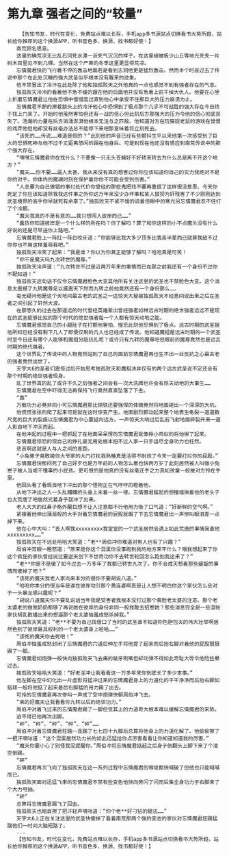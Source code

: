 # 第九章 强者之间的“较量”
        【告知书友，时代在变化，免费站点难以长存，手机app多书源站点切换看书大势所趋，站长给你推荐的这个换源APP，听书音色多、换源、找书都好使！】
       南荒顾名思意。
       这里的确荒凉无比乱石冈死水潭一派死气沉沉的样子。在这里植被极少山丘等地光秃秃一片树木百里见不到几棵。当然在这个严寒的冬季这里更显得荒凉。
       忘情魔君快的飞行着不停的轰击地面若是看到古洞他更是猛烈轰击。然而半个时辰过去了传说中那个在此处沉睡的强大武圣似乎根本没有醒来的迹象。
       他不禁冒出了冷汗在此处除了他和独孤败天之外他真的一点也感觉不到有强者存在的气息。
       独孤败天冷冷的看着他不急不缓的跟在他的后面他并没有急着上前干掉大仇人。他要在心里上折磨忘情魔君让他在恐惧中慢慢度过直到他心中承受不住那巨大的压力崩溃为止。
       忘情魔君不断的擦着额头上的冷汗他心中恐惧到了极点那个几乎不可战胜的强大存在今日终于找上门来了。开始时他虽然害怕但还有一战的信心但此刻后方那强大的压力令他的信心彻底丧失了。浩瀚的力量在后方汹涌澎湃他根本无法与之匹敌。他知道对方在玩猫捉老鼠的游戏在慢慢的戏弄他但他却没有丝毫办法总不能停下来吧那意味着将立刻死去。
       “该死的……传说……难道是假的？”此刻他的声音已经有些颤抖生平以来他第一次感受到了巨大的恐惧死神与他不过千丈距离悠闲的跟在他身后。可是到现在他还没有感应到南荒传说中的那个强大存在。
       “嘿嘿忘情魔君你在找什么？不要像一只无头苍蝇好不好转来转去为什么总是离不开这个地方？”
       “魔天……你不要……逼人太甚。我从来没有真的想害过你你应该知道你自己的实力我绝对不是你的对手。你体内的魔魂时刻在保护着你你不可能会受到伤害。”
       “人总要为自己做错的事付处代价你曾经的那些鬼把戏不要再重提了这样很没意思。今天你死定了你应该知道除我我这件事之外你这万年来没少办坏事和某人狼狈为奸残害了不少刚刚达到武圣境界的高手你早就死有余辜了。”独孤败天不紧不慢的说着但眼中的寒光另忘情魔君忍不住打了个冷颤。
       “魔天我真的不是有意的……我只想闯入彼岸而已……”
       “蠢货你知道彼岸是一个什么样的所在吗？你了解吗？算了和你这样的小不点魔头没有什么好说的还是尽早送你上路吧。”
       忘情魔君脸上一阵红一阵白咬牙道：“你能够比我大多少顶多比我高半辈而已就算我敌不过你你也不用这样羞辱我吧。”
       独孤败天冷笑了起来：“我是谁？你以为你真正能够了解吗？哈哈真是可笑！
       “你不是魔天吗九次转世的魔尊。”
       独孤败天冷声道：“九次转世不过是近两万年来的事情而已在那之前我还有一个身份不过你不配知道！”
       独孤败天这句话不仅令忘情魔君脸色大变其他所有关注这里的武圣也不禁脸色大变。这个消息太震撼了九转魔尊足以威震天下然而九转之前他竟然还有一个身份那么……
       毫无疑问他是这个天地间最古老的武圣之一这惊天大秘被独孤败天不经意间说出来之后在圣者之间引起了轩然大波。
       在那悠久的过去在那遥远的时代曾经英雄辈出曾经强者如林远古时期的绝世强者远远不是现在的武圣能够比拟的那个时代的绝世强者每一个人都有惊天动地之能。
       忘情魔君感觉自己的小腿肚子在打颤他害怕、惶恐此刻他恐惧到了极点。远古时期的武圣据他所知已经没有剩下几人了即便仅剩的几人也已经成了传说。他知道魔祖是远古时期的一个武圣时至今日还有哪个人能够和魔祖分庭抗礼呢？或许只有九转的魔尊吧但眼前的魔尊竟然也是远古时期的绝代强者。
       这个世界乱了传说中的人物竟然站到了自己的面前忘情魔君再也生不出一丝反抗之心最古老的强者竟然出世了。
       天宇大6的圣者们震惊过后开始思考独孤败天和魔祖决非仅有的两个远古武圣说不定还会有那个时期的绝世强者现身。
       乱了世界真的乱了或许不久之后强者之间会有一次大洗牌也许会有惊天动地的大事生……
       忘情魔君在空中吓得无法再保持飞行竟然直直坠落了下去。
       “轰”
       万载功力必竟非同小可忘情魔君那比钢铁还要强悍的体魄竟然将地面砸出一个深深的大坑。
       他慌慌张张的爬了起来可是就在这时惊变产生。地面剧烈颤动起来整个地表生龟裂一道道数尺宽的巨大的裂痕以忘情魔君为中心蔓延向远方。一声惊天大响过后乱石飞射地面碎裂开来一道人影自地下冲天而起。
       在他冲起的过程中一把抓起了在地面呆呆愣的忘情魔君就像拎小鸡似的将他揪了起来。
       忘情魔君惊恐的现自己的挣扎豪无用处根本扭不过人家一只手运尽全身功力也枉然。
       悲哀啊这就是人与人之间的差距。
       “小兔崽子竟敢砸你大爷家的大门打扰我熟睡真是活得不耐烦了今天一定要打烂你的屁股。”
       忘情魔君快郁闷死了自己好歹也是万年前的人物怎么着也快两万岁了此刻居然被人叫做小兔崽子被人当成不懂事的小屁孩。更可恨的是他真的没有丝毫还手之力真如孩童一般被对方拎在手里。
       他回头看了看现自地下冲出的那个怪物正在气哼哼的瞪着他。
       从地下冲出之人一头乱糟糟的头身上未着一丝一褛。忘情魔君尴尬的想撞墙揪着他的老头子也太荒唐了吧居然光着身子就冲了出来。
       老人大大的红鼻子格外醒目想不让人注意都不行他用力吸了口气道：“好新鲜的空气啊。”
       紧接着他伸出蒲扇般的大手对着忘情魔君的屁股就煽了下去忘情魔君出一声惨叫眼泪差一点掉下来。
       他在心中大叫：“丢人啊我xxxxxxxxx我堂堂的一个武圣居然会遇上如此荒唐的事情简直他xxxxxxxxx……”
       独孤败天在不远处哈哈大笑道：“老**周伯冲你难道对男人也有了兴趣？”
       周伯冲双眼一瞪怒道：“原来是你这个混蛋你没事跑到我的地方来干什么？哦我想起来了你这个疯狂的家伙曾经说过要逆天创下不世奇功你不去转世轮回怎么跑到我这来了？”
       “老**你是不是傻了如今过去一万多年了我都已转世九次了。你不会成天想着那些龌龊的事情而傻掉了吧？”
       “该死的魔天我老人家向来本分的很你不要胡说八道。”
       “哈哈你本分的很当年是谁在彼岸勾引那个黄连婆啊真是让人想不明白你这个家伙怎么会对于一头暴龙感兴趣呢？”
       “胡说八道魔天你不要乱说话当年我是受害者我根本没打过那个黄脸老太婆的注意。那个老太婆老的做我奶奶都够了再说她在彼岸的身份非同一般我敢去招惹她？那些消息完全是一些混帐家伙胡乱散播出来的想逼那个老太婆恼羞成怒杀掉我。”
       独孤败天笑道：“老**不要为自己找借口了当时的武圣谁不知道你色胆包天的伟大壮举啊居然色到了彼岸最具权利的一个老太婆身上哈哈……”
       “该死的魔天你去死吧！”
       周伯冲恼羞成怒封闭了忘情魔君的穴道后伸左手将他提了起来而后抬右脚对着他的屁股狠狠踢了一脚。
       忘情魔君如炮弹一般快向独孤败天飞去痛的龇牙咧嘴但却动弹不得如此奇耻大辱令他险些晕过去。
       独孤败天哈哈大笑道：“好老淫冲让我看看这一万多年来你到底长了多少本事。”
       他左脚在空中幻化出一片虚影将猛冲过来的忘情魔君身上的力道化的干干净净而后抬右脚如掂球一般将他掂了起来最后右脚猛的用力踢了出去。
       可怜的忘情魔君再次惨叫一声成了空中炮弹快朝周伯冲飞去。
       “来的好魔天让我看看你九转以后的绝世功力。”
       周伯冲对着飞过来的忘情魔君踢了一脚但觉其上的力道奇大根本难以缓解忘情魔君的来势。
       迫不得已他再次出脚。
       “砰”、“砰”、“砰”、“砰”、“砰”……
       周伯冲对着忘情魔君狂踹一连踹了七七四十九脚后总算将他身上的力道化解了。他偷偷擦了一把汗嘀咕道：“这个混蛋居然功力长的如此迅猛给你点厉害看看让你知道知道我的厉害。”
       “魔天你要小心了别怪我没提醒你。”周伯冲将忘情魔君掂起之后身子倒翻头上脚下来了个凌空倒踢。
       “砰”
       忘情魔君再次飞向了独孤败天在这一系列过程中忘情魔君的喉咙都快喊破了但他也只能喊喊而已。
       独孤败天面对迅猛飞来的忘情魔君不禁有些变色他快向旁闪了闪而后集全身功力于右脚来了个大力甩抽。
       “砰”
       总算将忘情魔君踢飞了回去。
       独孤败天也暗自擦了把汗轻声嘀咕道：“你个老**好刁钻的腿法……”
       天宇大6上正在关注这里的武圣快傻掉了看着南荒那两个强的变态的家伙对忘情魔君狂踢猛踹他们一时间大脑短路了。
       ...
       【告知书友，时代在变化，免费站点难以长存，手机app多书源站点切换看书大势所趋，站长给你推荐的这个换源APP，听书音色多、换源、找书都好使！】